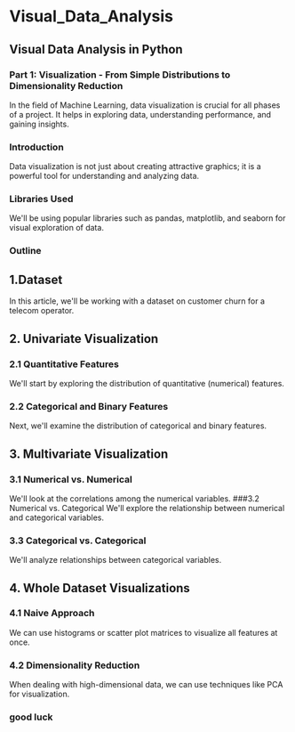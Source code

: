 # Visual_Data_Analysis

## Visual Data Analysis in Python

### Part 1: Visualization - From Simple Distributions to Dimensionality Reduction

In the field of Machine Learning, data visualization is crucial for all phases of a project. It helps in exploring data, understanding performance, and gaining insights.

### Introduction

Data visualization is not just about creating attractive graphics; it is a powerful tool for understanding and analyzing data.

### Libraries Used

We'll be using popular libraries such as pandas, matplotlib, and seaborn for visual exploration of data.

### Outline

## 1.Dataset
In this article, we'll be working with a dataset on customer churn for a telecom operator.

## 2. Univariate Visualization
### 2.1 Quantitative Features
We'll start by exploring the distribution of quantitative (numerical) features.
### 2.2 Categorical and Binary Features
Next, we'll examine the distribution of categorical and binary features.

## 3. Multivariate Visualization
### 3.1 Numerical vs. Numerical
We'll look at the correlations among the numerical variables.
###3.2 Numerical vs. Categorical
We'll explore the relationship between numerical and categorical variables.
### 3.3 Categorical vs. Categorical
We'll analyze relationships between categorical variables.


## 4. Whole Dataset Visualizations
### 4.1 Naive Approach
We can use histograms or scatter plot matrices to visualize all features at once.

### 4.2 Dimensionality Reduction
When dealing with high-dimensional data, we can use techniques like PCA for visualization.


### good luck




